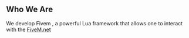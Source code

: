 

## Who We Are

We develop Fivem , a powerful Lua framework that allows one to interact with the [FiveM.net](https://docs.fivem.net/natives/)
